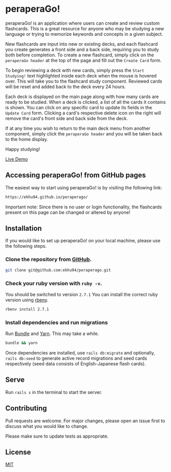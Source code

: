 # peraperaGo!

peraperaGo! is an application where users can create and review custom flashcards. This is a great resource for anyone who may be studying a new language or trying to memorize keywords and concepts in a given subject. 

New flashcards are input into new or existing decks, and each flashcard you create generates a front side and a back side, requiring you to study both before completion. To create a new flashcard, simply click on the `peraperaGo header` at the top of the page and fill out the `Create Card` form.

To begin reviewing a deck with new cards, simply press the `Start Studying!` text highlighted inside each deck when the mouse is hovered over. This will take you to the flashcard study component. Reviewed cards will be reset and added back to the deck every 24 hours.

Each deck is displayed on the main page along with how many cards are ready to be studied. When a deck is clicked, a list of all the cards it contains is shown. You can click on any specific card to update its fields in the `Update Card` form. Clicking a card's respective delete icon on the right will remove the card's front side and back side from the deck.

If at any time you wish to return to the main deck menu from another component, simply click the `peraperaGo header` and you will be taken back to the home display.

Happy studying!

[Live Demo](https://www.youtube.com/watch?v=mAWr38s8yXE)

## Accessing peraperaGo! from GitHub pages

The easiest way to start using peraperaGo! is by visiting the following link:

```bash
https://ekhu94.github.io/peraperago/
```

Important note: Since there is no user or login functionality, the flashcards present on this page can be changed or altered by anyone!

## Installation

If you would like to set up peraperaGo! on your local machine, please use the following steps.

### Clone the repository from [GitHub](https://github.com/ekhu94/peraperago).

```bash
git clone git@github.com:ekhu94/peraperago.git
```

### Check your ruby version with ```ruby -v```.

You should be switched to version ```2.7.1``` You can install the correct ruby version using [rbenv](https://github.com/rbenv/rbenv).

```bash
rbenv install 2.7.1
```

### Install dependencies and run migrations

Run [Bundle](https://github.com/rubygems/bundler) and [Yarn](https://github.com/yarnpkg/yarn). This may take a while.

```bash
bundle && yarn
```

Once dependencies are installed, use ```rails db:migrate``` and optionally, ```rails db:seed``` to generate active record migrations and seed cards respectively (seed data consists of English-Japanese flash cards).

## Serve

Run ```rails s``` in the terminal to start the server.

## Contributing
Pull requests are welcome. For major changes, please open an issue first to discuss what you would like to change.

Please make sure to update tests as appropriate.

## License
[MIT](https://choosealicense.com/licenses/mit/)
